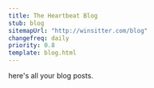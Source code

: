```yaml
---
title: The Heartbeat Blog
stub: blog
sitemapUrl: "http://winsitter.com/blog"
changefreq: daily
priority: 0.8
template: blog.html
---
```

here's all your blog posts.
